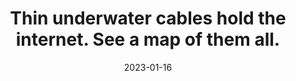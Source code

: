 ---
title: 'Thin underwater cables hold the internet. See a map of them all.'
link: https://www.youtube.com/watch?v=Ve810FHZ1CQ
description: Your internet isn't just underwater. It's also covered in Vaseline.
tags: []
content-type: video
date: 2023-01-16
---